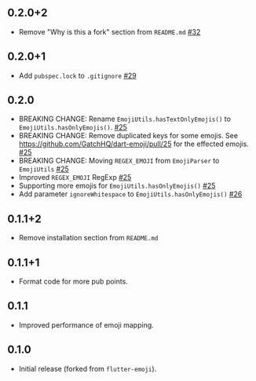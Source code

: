 ## 0.2.0+2

* Remove "Why is this a fork" section from `README.md` [#32](https://github.com/GatchHQ/dart-emoji/pull/32)

## 0.2.0+1

* Add `pubspec.lock` to `.gitignore` [#29](https://github.com/GatchHQ/dart-emoji/pull/29)

## 0.2.0
* BREAKING CHANGE: Rename `EmojiUtils.hasTextOnlyEmojis()` to `EmojiUtils.hasOnlyEmojis()`. [#25](https://github.com/GatchHQ/dart-emoji/pull/25)
* BREAKING CHANGE: Remove duplicated keys for some emojis. See https://github.com/GatchHQ/dart-emoji/pull/25 for the effected emojis. [#25](https://github.com/GatchHQ/dart-emoji/pull/25)
* BREAKING CHANGE: Moving `REGEX_EMOJI` from `EmojiParser` to `EmojiUtils` [#25](https://github.com/GatchHQ/dart-emoji/pull/25)
* Improved `REGEX_EMOJI` RegExp [#25](https://github.com/GatchHQ/dart-emoji/pull/25)
* Supporting more emojis for `EmojiUtils.hasOnlyEmojis()` [#25](https://github.com/GatchHQ/dart-emoji/pull/25)
* Add parameter `ignoreWhitespace` to `EmojiUtils.hasOnlyEmojis()` [#26](https://github.com/GatchHQ/dart-emoji/pull/26)

## 0.1.1+2

* Remove installation section from `README.md`

## 0.1.1+1

* Format code for more pub points.

## 0.1.1

* Improved performance of emoji mapping.

## 0.1.0

* Initial release (forked from `flutter-emoji`).
